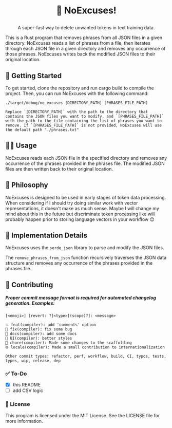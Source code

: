 <h1 align="center">

🙅 NoExcuses!

</h1>
<p align="center">
A super-fast way to delete unwanted tokens in text training data.
</p>

This is a Rust program that removes phrases from all JSON files in a given directory. NoExcuses reads a list of phrases from a file, then iterates through each JSON file in a given directory and removes any occurrence of those phrases. NoExcuses writes back the modified JSON files to their original location.

## 🚀 Getting Started

To get started, clone the repository and run cargo build to compile the project. Then, you can run NoExcuses with the following command:

``` shell 
./target/debug/no_excuses [DIRECTORY_PATH] [PHRASES_FILE_PATH]
```

    Replace `[DIRECTORY_PATH]` with the path to the directory that contains the JSON files you want to modify, and `[PHRASES_FILE_PATH]` with the path to the file containing the list of phrases you want to remove. If `[PHRASES_FILE_PATH]` is not provided, NoExcuses will use the default path "./phrases.txt"

## 👌🏼 Usage

NoExcuses reads each JSON file in the specified directory and removes any occurrence of the phrases provided in the phrases file. The modified JSON files are then written back to their original location.

## 🔮 Philosophy

NoExcuses is designed to be used in early stages of token data processing. When considering if I should try doing similar work with vector representations, it doesn't make as much sense. Maybe I will change my mind about this in the future but discriminate token processing like will probably happen prior to storing language vectors in your workflow 😌

## 🔌 Implementation Details

NoExcuses uses the `serde_json` library to parse and modify the JSON files.

The `remove_phrases_from_json` function recursively traverses the JSON data structure and removes any occurrence of the phrases provided in the phrases file.

## 🙋 Contributing

##### Proper commit message format is required for automated changelog generation. Examples:

    [<emoji>] [revert: ?]<type>[(scope)?]: <message>

    💥 feat(compiler): add 'comments' option
    🐛 fix(compiler): fix some bug
    📝 docs(compiler): add some docs
    🌷 UI(compiler): better styles
    🏰 chore(compiler): Made some changes to the scaffolding
    🌐 locale(compiler): Made a small contribution to internationalization

    Other commit types: refactor, perf, workflow, build, CI, typos, tests, types, wip, release, dep

### ✅ To-Do

- [x] this README
- [ ] add CSV logic

### 📑 License

This program is licensed under the MIT License. See the LICENSE file for more information.

